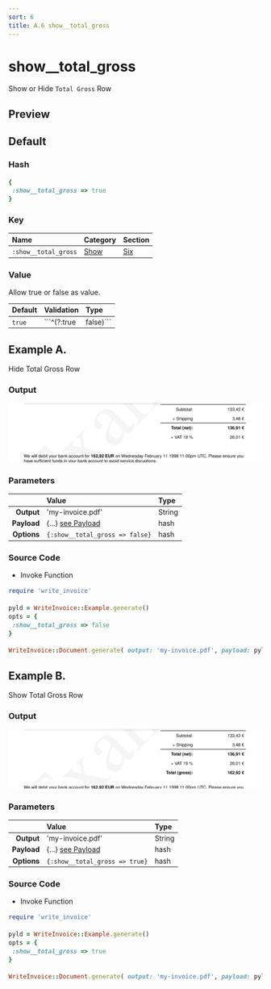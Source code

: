 ```yaml
---
sort: 6
title: A.6 show__total_gross
---
```

# show__total_gross

Show or Hide `Total Gross` Row


## Preview

<div >
    <canvas id='canvas' search=':show__total_gross' palette='option_detail'></canvas>
</div>
<script src="../assets/js/marker.js"></script>  

 
## Default

### Hash

```ruby
{
 :show__total_gross => true
} 
```

### Key

| **Name** | **Category** | **Section** |
| :--- | :--- | :--- |
| ```:show__total_gross``` |  [Show](./#show) | [Six](/sections/six) |

### Value

Allow true or false as value.

| **Default**| **Validation**| **Type** |
| :--- | :--- | :--- |
| ```true``` | ```^(?:true|false)``` | Boolean |

## Example A.

Hide Total Gross Row

### Output

<img src="../assets/images/options/show__total_gross--a.png">



### Parameters

| | **Value** | **Type** |
|------:|:------|:------|
| **Output** | 'my-invoice.pdf' | String |
| **Payload** | {...} [see Payload](../payload) | hash |
| **Options** | ```{:show__total_gross => false}``` | hash |


### Source Code

* Invoke Function

```ruby
require 'write_invoice'
 
pyld = WriteInvoice::Example.generate()
opts = {
 :show__total_gross => false
}
 
WriteInvoice::Document.generate( output: 'my-invoice.pdf', payload: pyld, options: opts )

```

## Example B.

Show Total Gross Row

### Output

<img src="../assets/images/options/show__total_gross--b.png">



### Parameters

| | **Value** | **Type** |
|------:|:------|:------|
| **Output** | 'my-invoice.pdf' | String |
| **Payload** | {...} [see Payload](../payload) | hash |
| **Options** | ```{:show__total_gross => true}``` | hash |


### Source Code

* Invoke Function

```ruby
require 'write_invoice'
 
pyld = WriteInvoice::Example.generate()
opts = {
 :show__total_gross => true
}
 
WriteInvoice::Document.generate( output: 'my-invoice.pdf', payload: pyld, options: opts )

```

